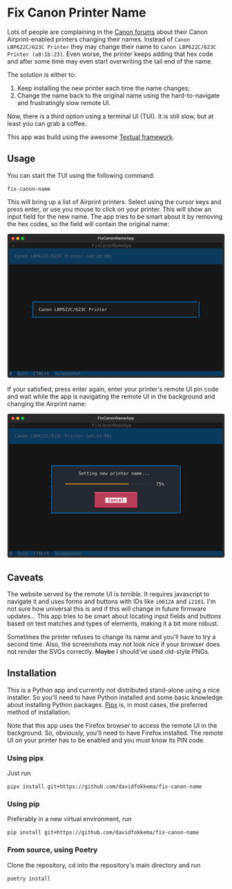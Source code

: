 # Fix Canon Printer Name

Lots of people are complaining in the [Canon forums](https://community.usa.canon.com/t5/Printer-Software-Networking/imageCLASS-MF644Cdw-Airprint-name-keeps-changing/td-p/298543) about their Canon Airprint-enabled printers changing their names. Instead of `Canon LBP622C/623C Printer` they may change their name to `Canon LBP622C/623C Printer (a0:1b:23)`. Even worse, the printer keeps adding that hex code and after some time may even start overwriting the tail end of the name.

The solution is either to:
1. Keep installing the new printer each time the name changes;
2. Change the name back to the original name using the hard-to-navigate and frustratingly slow remote UI.

Now, there is a third option using a terminal UI (TUI). It is still slow, but at least you can grab a coffee.

This app was build using the awesome [Textual framework](https://www.textualize.io).


## Usage

You can start the TUI using the following command:
```shell
fix-canon-name
```
This will bring up a list of Airprint printers. Select using the cursor keys and press enter, or use you mouse to click on your printer. This will show an input field for the new name. The app tries to be smart about it by removing the hex codes, so the field will contain the original name:

![Screenshot showing name input field](docs/screenshot-input-name.svg)

If your satisfied, press enter again, enter your printer's remote UI pin code and wait while the app is navigating the remote UI in the background and changing the Airprint name:

![Screenshot showing the renaming process](docs/screenshot-setting-name.svg)


## Caveats

The website served by the remote UI is _terrible_. It requires javascript to navigate it and uses forms and buttons with IDs like `i0012A` and `i2101`. I'm not sure how universal this is and if this will change in future firmware updates... This app tries to be smart about locating input fields and buttons based on text matches and types of elements, making it a bit more robust.

Sometimes the printer refuses to change its name and you'll have to try a second time. Also, the screenshots may not look nice if your browser does not render the SVGs correctly. ~~Maybe~~ I should've used old-style PNGs.


## Installation

This is a Python app and currently not distributed stand-alone using a nice installer. So you'll need to have Python installed and some basic knowledge about installing Python packages. [Pipx](https://pipx.pypa.io/stable/) is, in most cases, the preferred method of installation.

Note that this app uses the Firefox browser to access the remote UI in the background. So, obviously, you'll need to have Firefox installed. The remote UI on your printer has to be enabled and you must know its PIN code.


### Using pipx

Just run
```shell
pipx install git+https://github.com/davidfokkema/fix-canon-name
```

### Using pip

Preferably in a new virtual environment, run
```shell
pip install git+https://github.com/davidfokkema/fix-canon-name
```


### From source, using Poetry

Clone the repository, cd into the repository's main directory and run
```shell
poetry install
```
